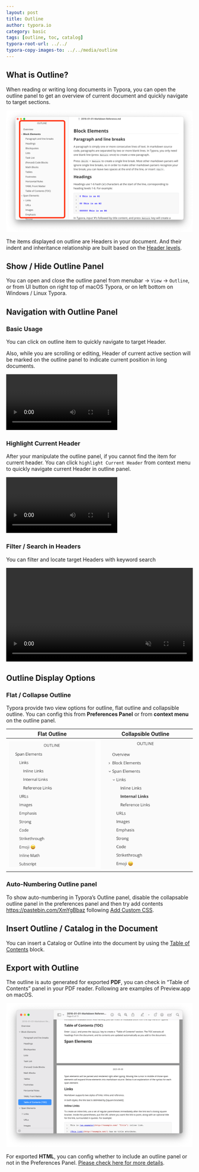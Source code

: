 ```yaml
---
layout: post
title: Outline
author: typora.io
category: basic
tags: [outline, toc, catalog]
typora-root-url: ../../
typora-copy-images-to: ../../media/outline
---
```


## What is Outline?

When reading or writing long documents in Typora, you can open the outline panel to get an overview of current document and quickly navigate to target sections.

<img src="/media/outline/Screenshot 2023-05-08 at 23.12.26.png" alt="Screenshot 2023-05-08 at 23.12.26" style="zoom:50%;" />

The items displayed on outline are Headers in your document. And their indent and inheritance relationship are built based on the [Header levels](/Markdown-Reference/#Headers).

## Show / Hide Outline Panel

You can open and close the outline panel from menubar → `View` → `Outline`, or from UI button on right top of macOS Typora, or on left bottom on Windows / Linux Typora.

## Navigation with Outline Panel

### Basic Usage

You can click on outline item to quickly navigate to target Header.

Also, while you are scrolling or editing, Header of current active section will be marked on the outline panel to indicate current position in long documents.

<video src="/media/outline/outline.mp4" autoplay loop></video>

### Highlight Current Header

After your manipulate the outline panel, if you cannot find the item for current header. You can click `highlight Current Header` from context menu to quickly navigate current Header in outline panel.

<video src="/media/outline/highlight-outline.mp4" autoplay loop></video>

### Filter / Search in Headers

You can filter and locate target Headers with keyword search

<video src="/media/outline/outline-filter.mp4" preload="auto" autoplay="autoplay" style="width: 100%;" muted="muted" loop></video>

## Outline Display Options

### Flat  / Collapse Outline

Typora provide two view options for outline, flat outline and collapsible outline. You can config this from **Preferences Panel** or from **context menu** on the outline panel.

| Flat Outline                                                 | Collapsible Outline                                          |
| ------------------------------------------------------------ | ------------------------------------------------------------ |
| <img src="/media/outline/Screenshot 2023-05-09 at 11.10.38.png" alt="Screenshot 2023-05-09 at 11.10.38" style="zoom:50%;" /> | <img src="/media/outline/Screenshot 2023-05-09 at 11.10.02.png" alt="Screenshot 2023-05-09 at 11.10.02" style="zoom:50%;" /> |

### Auto-Numbering Outline panel

To show auto-numbering in Typora’s Outline panel, disable the collapsable outline panel in the preferences panel and then try add contents https://pastebin.com/XmYgBbaz following  [Add Custom CSS](/Add-Custom-CSS/).

## Insert Outline / Catalog in the Document

You can insert a Catalog or Outline into the document by using the [Table of Contents](/TOC) block.

## Export with Outline

The outline is auto generated for exported **PDF**, you can check in “Table of Contents” panel in your PDF reader. Following are examples of Preview.app on macOS.

<img src="/media/outline/Screenshot 2023-05-09 at 11.28.04.png" alt="Screenshot 2023-05-09 at 11.28.04" style="zoom:50%;" />

For exported **HTML**, you can config whether to include an outline panel or not in the Preferences Panel. [Please check here for more details](Export/#outline).

